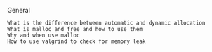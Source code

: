 General

    What is the difference between automatic and dynamic allocation
    What is malloc and free and how to use them
    Why and when use malloc
    How to use valgrind to check for memory leak

